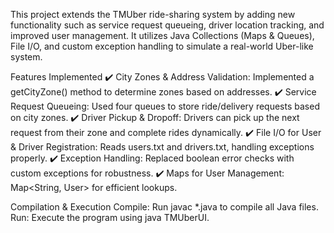 This project extends the TMUber ride-sharing system by adding new functionality such as service request queueing, driver location tracking, and improved user management. It utilizes Java Collections (Maps & Queues), File I/O, and custom exception handling to simulate a real-world Uber-like system.

Features Implemented
✔️ City Zones & Address Validation: Implemented a getCityZone() method to determine zones based on addresses.
✔️ Service Request Queueing: Used four queues to store ride/delivery requests based on city zones.
✔️ Driver Pickup & Dropoff: Drivers can pick up the next request from their zone and complete rides dynamically.
✔️ File I/O for User & Driver Registration: Reads users.txt and drivers.txt, handling exceptions properly.
✔️ Exception Handling: Replaced boolean error checks with custom exceptions for robustness.
✔️ Maps for User Management: Map<String, User> for efficient lookups.

Compilation & Execution
Compile: Run javac *.java to compile all Java files.
Run: Execute the program using java TMUberUI.
